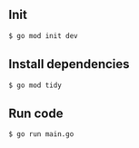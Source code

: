 ## Init
```bash
$ go mod init dev
```

## Install dependencies
```bash
$ go mod tidy
```

## Run code
```bash
$ go run main.go
```
